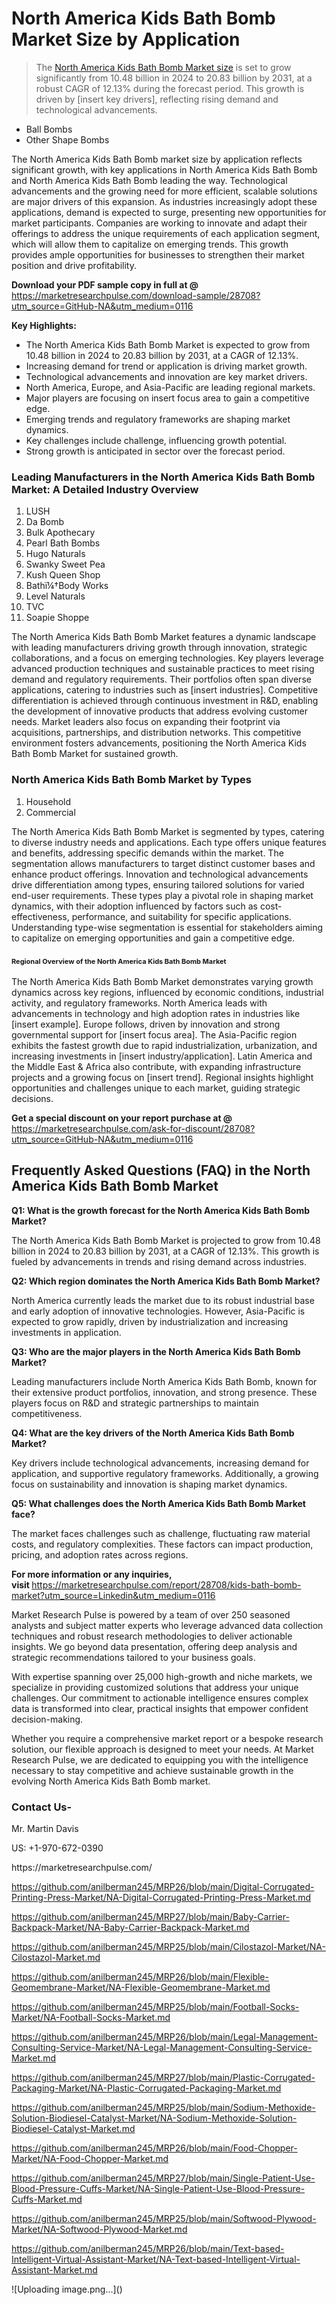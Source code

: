 <h1>North America Kids Bath Bomb Market&nbsp;Size by Application</h1><blockquote><p>The <a href="https://marketresearchpulse.com/download-sample/28708?utm_source=GitHub-NA&amp;utm_medium=0116">North America Kids Bath Bomb Market size</a> is set to grow significantly from 10.48 billion in 2024 to 20.83 billion by 2031, at a robust CAGR of 12.13% during the forecast period. This growth is driven by [insert key drivers], reflecting rising demand and technological advancements.</p></blockquote><ul><li>Ball Bombs<li> Other Shape Bombs</li></ul><p>The North America Kids Bath Bomb market size by application reflects significant growth, with key applications in North America Kids Bath Bomb and North America Kids Bath Bomb leading the way. Technological advancements and the growing need for more efficient, scalable solutions are major drivers of this expansion. As industries increasingly adopt these applications, demand is expected to surge, presenting new opportunities for market participants. Companies are working to innovate and adapt their offerings to address the unique requirements of each application segment, which will allow them to capitalize on emerging trends. This growth provides ample opportunities for businesses to strengthen their market position and drive profitability.</p><p><strong>Download your PDF sample copy in full at @ </strong><a href="https://marketresearchpulse.com/download-sample/28708?utm_source=GitHub-NA&amp;utm_medium=0116">https://marketresearchpulse.com/download-sample/28708?utm_source=GitHub-NA&amp;utm_medium=0116</a></p><p><strong>Key Highlights: </strong></p><ul><li>The North America Kids Bath Bomb Market is expected to grow from 10.48 billion in 2024 to 20.83 billion by 2031, at a CAGR of 12.13%.</li><li>Increasing demand for trend or application is driving market growth.</li><li>Technological advancements and innovation are key market drivers.</li><li>North America, Europe, and Asia-Pacific are leading regional markets.</li><li>Major players are focusing on insert focus area to gain a competitive edge.</li><li>Emerging trends and regulatory frameworks are shaping market dynamics.</li><li>Key challenges include challenge, influencing growth potential.</li><li>Strong growth is anticipated in sector over the forecast period.</li></ul><h3>Leading Manufacturers in the North America Kids Bath Bomb Market: A Detailed Industry Overview</h3><ol><li>LUSH</li><li>Da Bomb</li><li>Bulk Apothecary</li><li>Pearl Bath Bombs</li><li>Hugo Naturals</li><li>Swanky Sweet Pea</li><li>Kush Queen Shop</li><li>Bathï¼†Body Works</li><li>Level Naturals</li><li>TVC</li><li>Soapie Shoppe</li></ol><div class="flex max-w-full flex-col flex-grow"><div class="min-h-8 text-message flex w-full flex-col items-end gap-2 whitespace-normal break-words [.text-message+&amp;]:mt-5" dir="auto" data-message-author-role="assistant" data-message-id="fd8432e4-4910-450d-b182-61b7bfb0a01f" data-message-model-slug="gpt-4o"><div class="flex w-full flex-col gap-1 empty:hidden first:pt-[3px]"><div class="markdown prose w-full break-words dark:prose-invert light"><p>The North America Kids Bath Bomb Market features a dynamic landscape with leading manufacturers driving growth through innovation, strategic collaborations, and a focus on emerging technologies. Key players leverage advanced production techniques and sustainable practices to meet rising demand and regulatory requirements. Their portfolios often span diverse applications, catering to industries such as [insert industries]. Competitive differentiation is achieved through continuous investment in R&amp;D, enabling the development of innovative products that address evolving customer needs. Market leaders also focus on expanding their footprint via acquisitions, partnerships, and distribution networks. This competitive environment fosters advancements, positioning the North America Kids Bath Bomb Market for sustained growth.</p></div></div></div></div><h3>North America Kids Bath Bomb Market by Types</h3><ol><li>Household<li> Commercial</li></ol><div class="flex max-w-full flex-col flex-grow"><div class="min-h-8 text-message flex w-full flex-col items-end gap-2 whitespace-normal break-words [.text-message+&amp;]:mt-5" dir="auto" data-message-author-role="assistant" data-message-id="084470be-0bb7-4664-bddf-5156b4f41249" data-message-model-slug="gpt-4o-mini"><div class="flex w-full flex-col gap-1 empty:hidden first:pt-[3px]"><div class="markdown prose w-full break-words dark:prose-invert light"><p>The North America Kids Bath Bomb Market is segmented by types, catering to diverse industry needs and applications. Each type offers unique features and benefits, addressing specific demands within the market. The segmentation allows manufacturers to target distinct customer bases and enhance product offerings. Innovation and technological advancements drive differentiation among types, ensuring tailored solutions for varied end-user requirements. These types play a pivotal role in shaping market dynamics, with their adoption influenced by factors such as cost-effectiveness, performance, and suitability for specific applications. Understanding type-wise segmentation is essential for stakeholders aiming to capitalize on emerging opportunities and gain a competitive edge.</p></div></div></div></div><h3><span style="font-size: 11px;">Regional Overview of the North America Kids Bath Bomb Market</span></h3><div class="flex max-w-full flex-col flex-grow"><div class="min-h-8 text-message flex w-full flex-col items-end gap-2 whitespace-normal break-words [.text-message+&amp;]:mt-5" dir="auto" data-message-author-role="assistant" data-message-id="e9038762-ce64-4e30-91c9-9bd413514231" data-message-model-slug="gpt-4o-mini"><div class="flex w-full flex-col gap-1 empty:hidden first:pt-[3px]"><div class="markdown prose w-full break-words dark:prose-invert light"><p>The North America Kids Bath Bomb Market demonstrates varying growth dynamics across key regions, influenced by economic conditions, industrial activity, and regulatory frameworks. North America leads with advancements in technology and high adoption rates in industries like [insert example]. Europe follows, driven by innovation and strong governmental support for [insert focus area]. The Asia-Pacific region exhibits the fastest growth due to rapid industrialization, urbanization, and increasing investments in [insert industry/application]. Latin America and the Middle East &amp; Africa also contribute, with expanding infrastructure projects and a growing focus on [insert trend]. Regional insights highlight opportunities and challenges unique to each market, guiding strategic decisions.</p></div></div></div></div><p><strong>Get a special discount on your report purchase at @ </strong><a href="https://marketresearchpulse.com/ask-for-discount/28708?utm_source=GitHub-NA&amp;utm_medium=0116">https://marketresearchpulse.com/ask-for-discount/28708?utm_source=GitHub-NA&amp;utm_medium=0116</a></p><h2>Frequently Asked Questions (FAQ) in the North America Kids Bath Bomb Market</h2><p><strong>Q1: What is the growth forecast for the North America Kids Bath Bomb Market?</strong></p><p>The North America Kids Bath Bomb Market is projected to grow from 10.48 billion in 2024 to 20.83 billion by 2031, at a CAGR of 12.13%. This growth is fueled by advancements in trends and rising demand across industries.</p><p><strong>Q2: Which region dominates the North America Kids Bath Bomb Market?</strong></p><p>North America currently leads the market due to its robust industrial base and early adoption of innovative technologies. However, Asia-Pacific is expected to grow rapidly, driven by industrialization and increasing investments in application.</p><p><strong>Q3: Who are the major players in the North America Kids Bath Bomb Market?</strong></p><p>Leading manufacturers include North America Kids Bath Bomb, known for their extensive product portfolios, innovation, and strong presence. These players focus on R&amp;D and strategic partnerships to maintain competitiveness.</p><p><strong>Q4: What are the key drivers of the North America Kids Bath Bomb Market?</strong></p><p>Key drivers include technological advancements, increasing demand for application, and supportive regulatory frameworks. Additionally, a growing focus on sustainability and innovation is shaping market dynamics.</p><p><strong>Q5: What challenges does the North America Kids Bath Bomb Market face?</strong></p><p>The market faces challenges such as challenge, fluctuating raw material costs, and regulatory complexities. These factors can impact production, pricing, and adoption rates across regions.</p><p><strong>For more information or any inquiries, visit&nbsp;</strong><a href="https://marketresearchpulse.com/report/28708/kids-bath-bomb-market?utm_source=Linkedin&utm_medium=0116">https://marketresearchpulse.com/report/28708/kids-bath-bomb-market?utm_source=Linkedin&utm_medium=0116</a></p><p>Market Research Pulse is powered by a team of over 250 seasoned analysts and subject matter experts who leverage advanced data collection techniques and robust research methodologies to deliver actionable insights. We go beyond data presentation, offering deep analysis and strategic recommendations tailored to your business goals.</p><p>With expertise spanning over 25,000 high-growth and niche markets, we specialize in providing customized solutions that address your unique challenges. Our commitment to actionable intelligence ensures complex data is transformed into clear, practical insights that empower confident decision-making.</p><p>Whether you require a comprehensive market report or a bespoke research solution, our flexible approach is designed to meet your needs. At Market Research Pulse, we are dedicated to equipping you with the intelligence necessary to stay competitive and achieve sustainable growth in the evolving North America Kids Bath Bomb market.</p><h3><strong>Contact Us-</strong></h3><p>Mr. Martin Davis</p><p>US: +1-970-672-0390</p><p>https://marketresearchpulse.com/</p><p><a href="https://github.com/anilberman245/MRP26/blob/main/Digital-Corrugated-Printing-Press-Market/NA-Digital-Corrugated-Printing-Press-Market.md">https://github.com/anilberman245/MRP26/blob/main/Digital-Corrugated-Printing-Press-Market/NA-Digital-Corrugated-Printing-Press-Market.md</a></p><p><a href="https://github.com/anilberman245/MRP27/blob/main/Baby-Carrier-Backpack-Market/NA-Baby-Carrier-Backpack-Market.md">https://github.com/anilberman245/MRP27/blob/main/Baby-Carrier-Backpack-Market/NA-Baby-Carrier-Backpack-Market.md</a></p><p><a href="https://github.com/anilberman245/MRP25/blob/main/Cilostazol-Market/NA-Cilostazol-Market.md">https://github.com/anilberman245/MRP25/blob/main/Cilostazol-Market/NA-Cilostazol-Market.md</a></p><p><a href="https://github.com/anilberman245/MRP26/blob/main/Flexible-Geomembrane-Market/NA-Flexible-Geomembrane-Market.md">https://github.com/anilberman245/MRP26/blob/main/Flexible-Geomembrane-Market/NA-Flexible-Geomembrane-Market.md</a></p><p><a href="https://github.com/anilberman245/MRP25/blob/main/Football-Socks-Market/NA-Football-Socks-Market.md">https://github.com/anilberman245/MRP25/blob/main/Football-Socks-Market/NA-Football-Socks-Market.md</a></p><p><a href="https://github.com/anilberman245/MRP26/blob/main/Legal-Management-Consulting-Service-Market/NA-Legal-Management-Consulting-Service-Market.md">https://github.com/anilberman245/MRP26/blob/main/Legal-Management-Consulting-Service-Market/NA-Legal-Management-Consulting-Service-Market.md</a></p><p><a href="https://github.com/anilberman245/MRP27/blob/main/Plastic-Corrugated-Packaging-Market/NA-Plastic-Corrugated-Packaging-Market.md">https://github.com/anilberman245/MRP27/blob/main/Plastic-Corrugated-Packaging-Market/NA-Plastic-Corrugated-Packaging-Market.md</a></p><p><a href="https://github.com/anilberman245/MRP25/blob/main/Sodium-Methoxide-Solution-Biodiesel-Catalyst-Market/NA-Sodium-Methoxide-Solution-Biodiesel-Catalyst-Market.md">https://github.com/anilberman245/MRP25/blob/main/Sodium-Methoxide-Solution-Biodiesel-Catalyst-Market/NA-Sodium-Methoxide-Solution-Biodiesel-Catalyst-Market.md</a></p><p><a href="https://github.com/anilberman245/MRP26/blob/main/Food-Chopper-Market/NA-Food-Chopper-Market.md">https://github.com/anilberman245/MRP26/blob/main/Food-Chopper-Market/NA-Food-Chopper-Market.md</a></p><p><a href="https://github.com/anilberman245/MRP27/blob/main/Single-Patient-Use-Blood-Pressure-Cuffs-Market/NA-Single-Patient-Use-Blood-Pressure-Cuffs-Market.md">https://github.com/anilberman245/MRP27/blob/main/Single-Patient-Use-Blood-Pressure-Cuffs-Market/NA-Single-Patient-Use-Blood-Pressure-Cuffs-Market.md</a></p><p><a href="https://github.com/anilberman245/MRP25/blob/main/Softwood-Plywood-Market/NA-Softwood-Plywood-Market.md">https://github.com/anilberman245/MRP25/blob/main/Softwood-Plywood-Market/NA-Softwood-Plywood-Market.md</a></p><p><a href="https://github.com/anilberman245/MRP26/blob/main/Text-based-Intelligent-Virtual-Assistant-Market/NA-Text-based-Intelligent-Virtual-Assistant-Market.md">https://github.com/anilberman245/MRP26/blob/main/Text-based-Intelligent-Virtual-Assistant-Market/NA-Text-based-Intelligent-Virtual-Assistant-Market.md</a></p>
![Uploading image.png…]()
